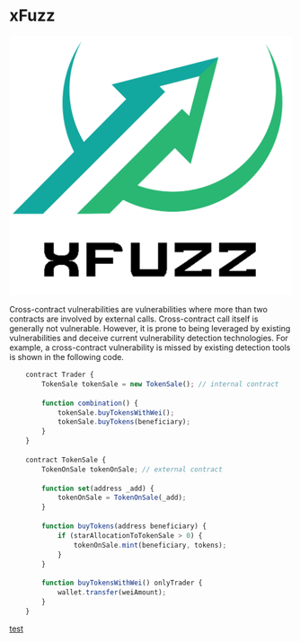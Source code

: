 # xFuzz

![logo](./logo.png)

Cross-contract vulnerabilities are vulnerabilities where more than two contracts are involved by external calls. Cross-contract call itself is generally not vulnerable. However, it is prone to being leveraged by existing vulnerabilities and deceive current vulnerability detection technologies. For example, a cross-contract vulnerability is missed by existing detection tools is shown in the following code.

```javascript
	contract Trader {
		TokenSale tokenSale = new TokenSale(); // internal contract
	
		function combination() {
			tokenSale.buyTokensWithWei();
			tokenSale.buyTokens(beneficiary);
		}
	}
	
	contract TokenSale {
		TokenOnSale tokenOnSale; // external contract
	
		function set(address _add) {
			tokenOnSale = TokenOnSale(_add);
		}
	
		function buyTokens(address beneficiary) {
			if (starAllocationToTokenSale > 0) {
				tokenOnSale.mint(beneficiary, tokens);
			}
		}
	
		function buyTokensWithWei() onlyTrader {
			wallet.transfer(weiAmount);
		}
	}
```

[test](./test.md)